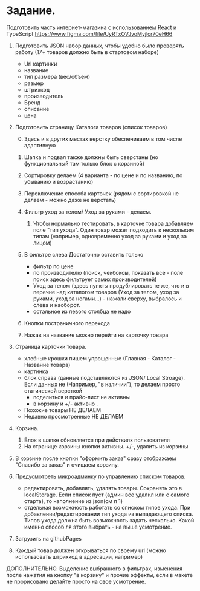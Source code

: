 # Задание. 

Подготовить часть интернет-магазина с использованием React и TypeScript
https://www.figma.com/file/UyRTxOVJvoMyjlcr70eH66

1. Подготовить JSON набор данных, чтобы удобно было проверять работу (17+ товаров должно быть в стартовом наборе)
    - Url картинки
    - название
    - тип размера (вес/объем)
    - размер
    - штрихкод
    - производитель
    - Бренд
    - описание
    - цена

2. Подготовить страницу Каталога товаров (список товаров)

    0. Здесь и в других местах верстку обеспечиваем в том числе адаптивную

    1. Шапка и подвал также должны быть сверстаны (но функциональный там только блок с корзиной)

    2. Сортировку делаем (4 варианта - по цене и по названию, по убыванию и возрастанию)

    3. Переключение способа карточек (рядом с сортировкой не делаем - можно даже не верстать)

    4. Фильтр уход за телом/ Уход за руками - делаем.

        1. Чтобы нормально тестировать, в карточке товара добавляем поле "тип ухода". Один товар может подходить к нескольким типам (например, одновременно уход за руками и уход за лицом)

    5. В фильтре слева Достаточно оставить только

        - фильтр по цене
        - по производителю (поиск, чекбоксы, показать все - поле поиск здесь фильтрует самих производителей)
        - Уход за телом (здесь пункты продублировать те же, что и в перечне над каталогом товаров (Уход за телом, уход за руками, уход за ногами...) - нажали сверху, выбралось и слева и наоборот.
        - остальное из левого столбца не надо

    6. Кнопки постраничного перехода

    7. Нажав на название можно перейти на карточку товара

3. Страница карточки товара. 
    - хлебные крошки пишем упрощенные (Главная - Каталог - Название товара)
    - картинка
    - блок справа (данные подставляются из JSON/ Local Stroage). Если данных не (Например, "в наличии"), то делаем просто статической версткой
        - поделиться и прайс-лист не активны
        - в корзину и +/- активно .
    - Похожие товары НЕ ДЕЛАЕМ
    - Недавно просмотренные НЕ ДЕЛАЕМ

4. Корзина. 

    1. Блок в шапке обновляется при действиях пользователя
    2. На странице корзины кнопки активны. +/-, удалить из корзины

5. В корзине после кнопки "оформить заказ" сразу отображаем "Спасибо за заказ" и очищаем корзину.

6. Предусмотреть микроадминку по управлению списком товаров.
    - редактировать, добавлять, удалять товары. Сохранять это в localStorage. Если список пуст (админ все удалил или с самого старта), то наполнение из json(см п 1)
    - отдельная возможность работать со списком типов ухода. При добавлении/редактировании тип ухода из выпадающего списка. Типов ухода должна быть возможность задать несколько. Какой именно способ ля этого выбрать - на выше усмотрение.

7. Загрузить на githubPages

8. Каждый товар должен открываться по своему url (можно использовать штрихкод в адресации, например)

ДОПОЛНИТЕЛЬНО.
Выделение выбранного в фильтрах, изменения после нажатия на кнопку "в корзину" и прочие эффекты, если в макете не прорисовано делайте просто на свое усмотрение.